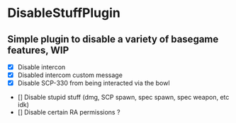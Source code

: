 # DisableStuffPlugin

##  Simple plugin to disable a variety of basegame features, WIP



- [x] Disable intercon
- [x] Disabled intercom custom message
- [x] Disable SCP-330 from being interacted via the bowl
- [] Disable stupid stuff (dmg, SCP spawn, spec spawn, spec weapon, etc idk)
- [] Disable certain RA permissions ?